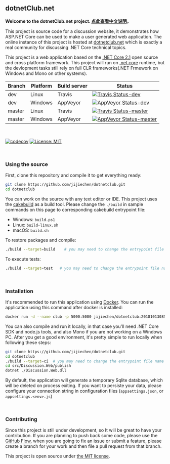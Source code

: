 dotnetClub.net
----------------------

**Welcome to the dotnetClub.net project. [点此查看中文说明](https://github.com/jijiechen/dotnetclub/blob/dev/readme.md)。**

This project is source code for a discussion website, it demonstrates how ASP.NET Core can be used to make a user generated web application. The online instance of this project is hosted at [dotnetclub.net](http://dotnetclub.net) which is exactly a real community for discussing .NET Core technical topics.

This project is a web application based on the [.NET Core 2.1](https://www.microsoft.com/net/download/dotnet-core/2.1) open source and cross platform framework. This project will run on [.net core](https://dotnet.github.io/) runtime, but the devlopment tasks still rely on full CLR frameworks(.NET Frmework on Windows and Mono on other systems).

| Branch         | Platform       | Build server | Status                                                                                                                                                                                       |
|----------------|----------------|--------------|----------------------------------------------------------------------------------------------------------------------------------------------------------------------------------------------|
| dev            | Linux          | Travis       | [![Travis Status-dev](https://travis-ci.org/jijiechen/dotnetclub.svg?branch=dev)](https://travis-ci.org/jijiechen/dotnetclub/branches)                                                       |
| dev            | Windows        | AppVeyor     | [![AppVeyor Status-dev](https://ci.appveyor.com/api/projects/status/pecgpkageltpj13x/branch/dev?svg=true)](https://ci.appveyor.com/project/jijiechen/dotnetclub/branch/dev)                  |
| master         | Linux          | Travis       | [![Travis Status-master](https://travis-ci.org/jijiechen/dotnetclub.svg?branch=master)](https://travis-ci.org/jijiechen/dotnetclub/branches)                                                 |
| master         | Windows        | AppVeyor     | [![AppVeyor Status-master](https://ci.appveyor.com/api/projects/status/pecgpkageltpj13x/branch/master?svg=true)](https://ci.appveyor.com/project/jijiechen/dotnetclub/branch/master)         |


&nbsp;

[![codecov](https://codecov.io/gh/jijiechen/dotnetclub/branch/dev/graph/badge.svg)](https://codecov.io/gh/jijiechen/dotnetclub) [![License: MIT](https://img.shields.io/badge/License-MIT-blue.svg)](LICENSE)

&nbsp;


### Using the source

First, clone this repository and compile it to get everything ready:

```sh
git clone https://github.com/jijiechen/dotnetclub.git
cd dotnetclub
```

You can work on the source with any text editor or IDE. This project uses the [cakebuild](https://cakebuild.net) as a build tool. Please change the `./build` in sample commands on this page to corresponding cakebuild entrypoint file: 

* Windows: `build.ps1`
* Linux: `build-linux.sh`
* macOS: `build.sh`

To restore packages and compile:

```sh
./build --target=build    # you may need to change the entrypoint file name
```

To execute tests:

```sh
./build --target=test   # you may need to change the entrypoint file name
```

&nbsp;

### Installation

It's recommended to run this application using [Docker](https://www.docker.com/). You can run the application using this command after docker is installed:

```sh
docker run -d --name club -p 5000:5000 jijiechen/dotnetclub:201810130856
```

You can also compile and run it locally, in that case you'll need .NET Core SDK and node.js tools, and also Mono if you are not working on a Windows PC. After you get a good environment, it's pretty simple to run locally when following these steps:

```sh
git clone https://github.com/jijiechen/dotnetclub.git
cd dotnetclub
./build --target=ci  # you may need to change the entrypoint file name 
cd src/Discussion.Web/publish
dotnet ./Discussion.Web.dll
```

By default, the application will generate a temporary Sqlite database, which will be deleted on process exiting.  If you want to persiste your data, please configure your connection string in configuration files (`appsettings.json`, or `appsettings.<env>.js`)

&nbsp;

### Contributing

Since this project is still under development, so It will be great to have your contribution. 
If you are planning to push back some code, please use the [GitHub Flow](https://help.github.com/articles/github-flow/), when you are going to fix an issue or submit a feature, please create a branch for your work and then file a pull request from that branch.

This project is open source under [the MIT license](LICENSE).

&nbsp;

&nbsp;